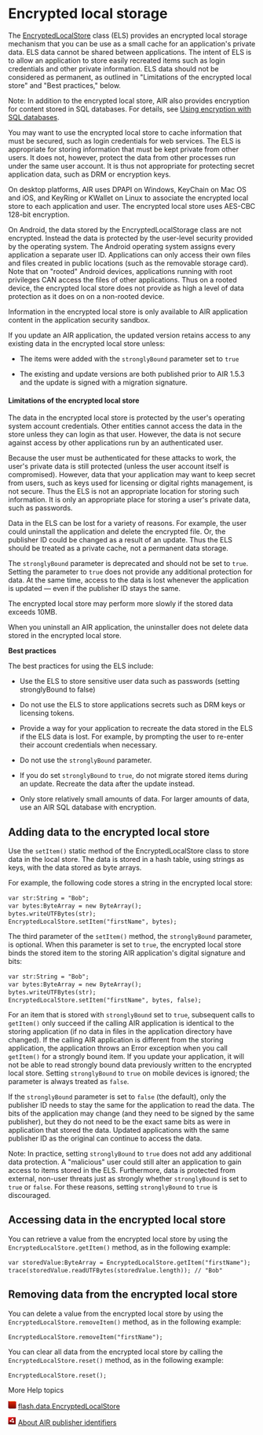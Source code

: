 # Encrypted local storage

The
[EncryptedLocalStore](https://help.adobe.com/en_US/FlashPlatform/reference/actionscript/3/flash/data/EncryptedLocalStore.html)
class (ELS) provides an encrypted local storage mechanism that you can be use as
a small cache for an application's private data. ELS data cannot be shared
between applications. The intent of ELS is to allow an application to store
easily recreated items such as login credentials and other private information.
ELS data should not be considered as permanent, as outlined in "Limitations of
the encrypted local store" and "Best practices," below.

Note: In addition to the encrypted local store, AIR also provides encryption for
content stored in SQL databases. For details, see
[Using encryption with SQL databases](../working-with-local-sql-databases-in-air/using-encryption-with-sql-databases.md).

You may want to use the encrypted local store to cache information that must be
secured, such as login credentials for web services. The ELS is appropriate for
storing information that must be kept private from other users. It does not,
however, protect the data from other processes run under the same user account.
It is thus not appropriate for protecting secret application data, such as DRM
or encryption keys.

On desktop platforms, AIR uses DPAPI on Windows, KeyChain on Mac OS and iOS, and
KeyRing or KWallet on Linux to associate the encrypted local store to each
application and user. The encrypted local store uses AES-CBC 128-bit encryption.

On Android, the data stored by the EncryptedLocalStorage class are not
encrypted. Instead the data is protected by the user-level security provided by
the operating system. The Android operating system assigns every application a
separate user ID. Applications can only access their own files and files created
in public locations (such as the removable storage card). Note that on "rooted"
Android devices, applications running with root privileges CAN access the files
of other applications. Thus on a rooted device, the encrypted local store does
not provide as high a level of data protection as it does on on a non-rooted
device.

Information in the encrypted local store is only available to AIR application
content in the application security sandbox.

If you update an AIR application, the updated version retains access to any
existing data in the encrypted local store unless:

- The items were added with the `stronglyBound` parameter set to `true`

- The existing and update versions are both published prior to AIR 1.5.3 and the
  update is signed with a migration signature.

#### Limitations of the encrypted local store

The data in the encrypted local store is protected by the user's operating
system account credentials. Other entities cannot access the data in the store
unless they can login as that user. However, the data is not secure against
access by other applications run by an authenticated user.

Because the user must be authenticated for these attacks to work, the user's
private data is still protected (unless the user account itself is compromised).
However, data that your application may want to keep secret from users, such as
keys used for licensing or digital rights management, is not secure. Thus the
ELS is not an appropriate location for storing such information. It is only an
appropriate place for storing a user's private data, such as passwords.

Data in the ELS can be lost for a variety of reasons. For example, the user
could uninstall the application and delete the encrypted file. Or, the publisher
ID could be changed as a result of an update. Thus the ELS should be treated as
a private cache, not a permanent data storage.

The `stronglyBound` parameter is deprecated and should not be set to `true`.
Setting the parameter to `true` does not provide any additional protection for
data. At the same time, access to the data is lost whenever the application is
updated — even if the publisher ID stays the same.

The encrypted local store may perform more slowly if the stored data exceeds
10MB.

When you uninstall an AIR application, the uninstaller does not delete data
stored in the encrypted local store.

**Best practices**

The best practices for using the ELS include:

- Use the ELS to store sensitive user data such as passwords (setting
  stronglyBound to false)

- Do not use the ELS to store applications secrets such as DRM keys or licensing
  tokens.

- Provide a way for your application to recreate the data stored in the ELS if
  the ELS data is lost. For example, by prompting the user to re-enter their
  account credentials when necessary.

- Do not use the `stronglyBound` parameter.

- If you do set `stronglyBound` to `true`, do not migrate stored items during an
  update. Recreate the data after the update instead.

- Only store relatively small amounts of data. For larger amounts of data, use
  an AIR SQL database with encryption.

## Adding data to the encrypted local store

Use the `setItem()` static method of the EncryptedLocalStore class to store data
in the local store. The data is stored in a hash table, using strings as keys,
with the data stored as byte arrays.

For example, the following code stores a string in the encrypted local store:

    var str:String = "Bob";
    var bytes:ByteArray = new ByteArray();
    bytes.writeUTFBytes(str);
    EncryptedLocalStore.setItem("firstName", bytes);

The third parameter of the `setItem()` method, the `stronglyBound` parameter, is
optional. When this parameter is set to `true`, the encrypted local store binds
the stored item to the storing AIR application's digital signature and bits:

    var str:String = "Bob";
    var bytes:ByteArray = new ByteArray();
    bytes.writeUTFBytes(str);
    EncryptedLocalStore.setItem("firstName", bytes, false);

For an item that is stored with `stronglyBound` set to `true`, subsequent calls
to `getItem()` only succeed if the calling AIR application is identical to the
storing application (if no data in files in the application directory have
changed). If the calling AIR application is different from the storing
application, the application throws an Error exception when you call `getItem()`
for a strongly bound item. If you update your application, it will not be able
to read strongly bound data previously written to the encrypted local store.
Setting `stronglyBound` to `true` on mobile devices is ignored; the parameter is
always treated as `false`.

If the `stronglyBound` parameter is set to `false` (the default), only the
publisher ID needs to stay the same for the application to read the data. The
bits of the application may change (and they need to be signed by the same
publisher), but they do not need to be the exact same bits as were in
application that stored the data. Updated applications with the same publisher
ID as the original can continue to access the data.

Note: In practice, setting `stronglyBound` to `true` does not add any additional
data protection. A "malicious" user could still alter an application to gain
access to items stored in the ELS. Furthermore, data is protected from external,
non-user threats just as strongly whether `stronglyBound` is set to `true` or
`false`. For these reasons, setting `stronglyBound` to `true` is discouraged.

## Accessing data in the encrypted local store

You can retrieve a value from the encrypted local store by using the
`EncryptedLocalStore.getItem()` method, as in the following example:

    var storedValue:ByteArray = EncryptedLocalStore.getItem("firstName");
    trace(storedValue.readUTFBytes(storedValue.length)); // "Bob"

## Removing data from the encrypted local store

You can delete a value from the encrypted local store by using the
`EncryptedLocalStore.removeItem()` method, as in the following example:

    EncryptedLocalStore.removeItem("firstName");

You can clear all data from the encrypted local store by calling the
`EncryptedLocalStore.reset()` method, as in the following example:

    EncryptedLocalStore.reset();

More Help topics

![](../../img/flashplatformLinkIndicator.png)
[flash.data.EncryptedLocalStore](https://help.adobe.com/en_US/FlashPlatform/reference/actionscript/3/flash/data/EncryptedLocalStore.html)

![](../../img/airLinkIndicator.png)
[About AIR publisher identifiers](https://help.adobe.com/en_US/air/build/WS5b3ccc516d4fbf351e63e3d118666ade46-7cca.html)
